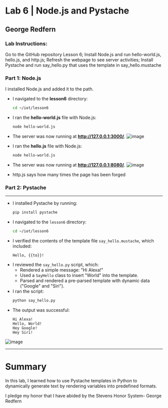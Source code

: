 # Lab 6 | Node.js and Pystache
## George Redfern
### Lab Instructions:
  Go to the GitHub repository Lesson 6; Install Node.js and run hello-world.js, hello.js, and http.js; Refresh the webpage to see server activities; Install Pystache and run say_hello.py that uses the template in say_hello.mustache

  ### Part 1: Node.js

  I installed Node.js and added it to the path. 

- I navigated to the **lesson6** directory:
  ```bash
  cd ~/iot/lesson6
  ```
- I ran the **hello-world.js** file with Node.js:
  ```bash
  node hello-world.js
  ```
- The server was now running at **http://127.0.0.1:3000/**.
![image](https://github.com/user-attachments/assets/f0fbe584-0cab-4be9-b342-55be27131a57)
- I ran the **hello.js** file with Node.js:
  ```bash
  node hello-world.js
  ```
- The server was now running at **http://127.0.0.1:8080/**.
![image](https://github.com/user-attachments/assets/b2f10527-951c-4232-9ab7-5dba44bee906)

- http.js says how many times the page has been forged

 ### Part 2: Pystache

---

- I installed Pystache by running:
  ```bash
  pip install pystache
  ```
- I navigated to the `lesson6` directory:
  ```bash
  cd ~/iot/lesson6
  ```
- I verified the contents of the template file `say_hello.mustache`, which included:
  ```
  Hello, {{to}}!
  ```
- I reviewed the `say_hello.py` script, which:
  - Rendered a simple message: "Hi Alexa!"
  - Used a `SayHello` class to insert "World" into the template.
  - Parsed and rendered a pre-parsed template with dynamic data ("Google" and "Siri").
- I ran the script:
  ```bash
  python say_hello.py
  ```
- The output was successful:
  ```
  Hi Alexa!
  Hello, World!
  Hey Google!
  Hey Siri!
  ```
![image](https://github.com/user-attachments/assets/5cd1ecd4-a420-4fa6-971b-47314c803efd)

---

# Summary
In this lab, I learned how to use Pystache templates in Python to dynamically generate text by rendering variables into predefined formats.

I pledge my honor that I have abided by the Stevens Honor System- George Redfern

